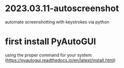 # 2023.03.11-autoscreenshot
automate screenshotting with keystrokes via python

# first install PyAutoGUI
using the proper command for your system (https://pyautogui.readthedocs.io/en/latest/install.html)
